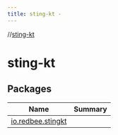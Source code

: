 ```yaml
---
title: sting-kt -
---
```

//[sting-kt](index.md)



# sting-kt  


## Packages  
  
|  Name|  Summary| 
|---|---|
| [io.redbee.stingkt](io.redbee.stingkt/index.md) | 


